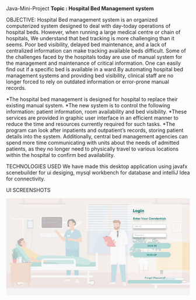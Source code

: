 Java-Mini-Project
**Topic : Hospital Bed Management system**

OBJECTIVE:
Hospital Bed management system is an organized computerized system designed to deal with day-today operations of hospital beds. However, when running a large medical centre or chain of hospitals, We understand that bed tracking is more challenging than it seems. Poor bed visibility, delayed bed
maintenance, and a lack of centralized information can make tracking available beds difficult. Some
of the challenges faced by the hospitals today are use of manual system for the management and
maintenance of critical information. One can easily find out if a specific bed is available in a ward.By
automating hospital bed management systems and providing bed visibility, clinical staff are no longer
forced to rely on outdated information or error-prone manual records.


*The hospital bed management is designed for hospital to replace their existing manual system.
*The new system is to control the following information: patient information, room availability and bed
visibility. 
*These services are provided in graphic user interface in an efficient manner to reduce the
time and resources currently required for such tasks. 
*The program can look after inpatients and outpatient’s records, storing patient details into the system. Additionally, central bed management agencies can spend more time communicating with units about the needs of admitted patients, as they no longer need to physically travel to various locations within the hospital to confirm bed
availability.

TECHNOLOGIES USED
We have made this desktop application using javafx scenebuilder for ui desiging, mysql workbench for database and intelliJ Idea  for connectivity.

 UI SCREENSHOTS
 
 ![App Screenshot](https://github.com/dhaneshwaritendle/Java-Mini-Project/blob/bc2fb20c76c04e4b276b701cd52a2b9a66639f43/Screenshot_2.png?raw=true)
